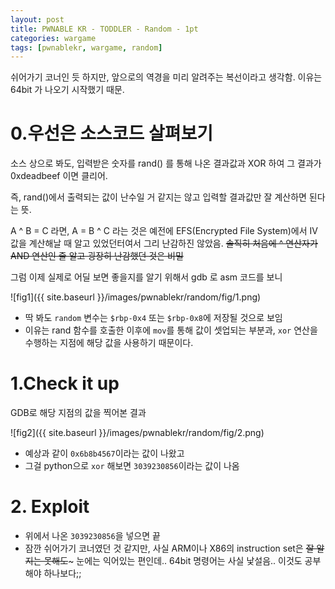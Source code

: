 ```yaml
---
layout: post
title: PWNABLE KR - TODDLER - Random - 1pt
categories: wargame
tags: [pwnablekr, wargame, random]
---
```


쉬어가기 코너인 듯 하지만, 앞으로의 역경을 미리 알려주는 복선이라고 생각함. 이유는 64bit 가 나오기 시작했기 때문.

# 0.우선은 소스코드 살펴보기
  소스 상으로 봐도, 입력받은 숫자를 rand() 를 통해 나온 결과값과 XOR 하여 그 결과가 0xdeadbeef 이면 클리어.

  즉, rand()에서 출력되는 값이 난수일 거 같지는 않고 입력할 결과값만 잘 계산하면 된다는 뜻.

  A ^ B = C 라면, A = B ^ C 라는 것은 예전에 EFS(Encrypted File System)에서 IV 값을 계산해날 때 알고 있었던터여서 그리 난감하진 않았음. ~~솔직히 처음에 ^ 연산자가 AND 연산인 줄 알고 굉장히 난감했던 것은 비밀~~

  그럼 이제 실제로 어딜 보면 좋을지를 알기 위해서 gdb 로 asm 코드를 보니

  ![fig1]({{ site.baseurl }}/images/pwnablekr/random/fig/1.png)

  * 딱 봐도 ```random``` 변수는 ```$rbp-0x4``` 또는 ```$rbp-0x8```에 저장될 것으로 보임
  * 이유는 rand 함수를 호출한 이후에 ```mov```를 통해 값이 셋업되는 부분과, ```xor``` 연산을 수행하는 지점에 해당 값을 사용하기 때문이다.

# 1.Check it up
  GDB로 해당 지점의 값을 찍어본 결과

  ![fig2]({{ site.baseurl }}/images/pwnablekr/random/fig/2.png)

  * 예상과 같이 ```0x6b8b4567```이라는 값이 나왔고
  * 그걸 python으로 ```xor``` 해보면 ```3039230856```이라는 값이 나옴


# 2. Exploit
  * 위에서 나온 ```3039230856```을 넣으면 끝
  * 잠깐 쉬어가기 코너였던 것 같지만, 사실 ARM이나 X86의 instruction set은 ~~잘 알지는 못해도~~~ 눈에는 익어있는 편인데.. 64bit 명령어는 사실 낯설음.. 이것도 공부해야 하나보다;;
